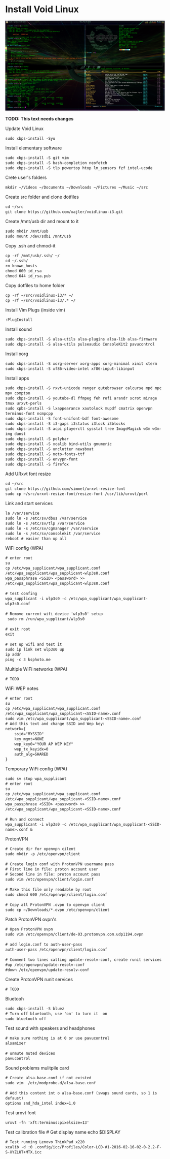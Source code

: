 # Install Void Linux


![void](void.png)

**TODO: This text needs changes**

Update Void Linux

    sudo xbps-install -Syu

Install elementary software

    sudo xbps-install -S git vim
    sudo xbps-install -S bash-completion neofetch
    sudo xbps-install -S tlp powertop htop lm_sensors fzf intel-ucode


Crete user's folders

    mkdir ~/Videos ~/Documents ~/Downloads ~/Pictures ~/Music ~/src

Create src folder and clone dotfiles

    cd ~/src
    git clone https://github.com/xajler/voidlinux-i3.git


Create /mnt/usb dir and mount to it

    sudo mkdir /mnt/usb
    sudo mount /dev/sdb1 /mnt/usb

Copy .ssh and chmod-it

    cp -rf /mnt/usb/.ssh/ ~/
    cd ~/.ssh/
    rm known_hosts 
    chmod 600 id_rsa
    chmod 644 id_rsa.pub

Copy dotfiles to home folder

    cp -rf ~/src/voidlinux-i3/* ~/
    cp -rf ~/src/voidlinux-i3/.* ~/

Install Vim Plugs (inside vim)

    :PlugInstall

Install sound

    sudo xbps-install -S alsa-utils alsa-plugins alsa-lib alsa-firmware 
    sudo xbps-install -S alsa-utils pulseaudio ConsoleKit2 pavucontrol
 
Install xorg 

    sudo xbps-install -S xorg-server xorg-apps xorg-minimal xinit xterm
    sudo xbps-install -S xf86-video-intel xf86-input-libinput

Install apps
 
    sudo xbps-install -S rxvt-unicode ranger qutebrowser calcurse mpd mpc mpv compton
    sudo xbps-install -S youtube-dl ffmpeg feh rofi arandr scrot mirage tmux urxvt-perls  
    sudo xpbs-install -S lxappearance xautolock mupdf cmatrix openvpn terminus-font ncmpcpp
    sudo xbps-install -S font-unifont-bdf font-awesome
    sudo xbps-install -S i3-gaps i3status i3lock i3blocks 
    sudo xbps-install -S acpi playerctl sysstat tree ImageMagick w3m w3m-img dunst
    sudo xbps-install -S polybar
    sudo xbps-install -S xcalib bind-utils gnumeric
    sudo xbps-install -S unclutter newsboat
    sudo xbps-install -S noto-fonts-ttf 
    sudo xbps-install -S envypn-font 
    sudo xbps-install -S firefox

Add URxvt font resize

    cd ~/src
    git clone https://github.com/simmel/urxvt-resize-font
    sudo cp ~/src/urxvt-resize-font/resize-font /usr/lib/urxvt/perl
    
Link and start services

    la /var/service
    sudo ln -s /etc/sv/dbus /var/service
    sudo ln -s /etc/sv/tlp /var/service
    sudo ln -s /etc/sv/cgmanager /var/service
    sudo ln -s /etc/sv/consolekit /var/service
    reboot # easier than up all

WiFi config (WPA)

    # enter root
    su 
    cp /etc/wpa_supplicant/wpa_supplicant.conf /etc/wpa_supplicant/wpa_supplicant-wlp3s0.conf 
    wpa_passphrase <SSID> <password> >> /etc/wpa_supplicant/wpa_supplicant-wlp3s0.conf 

    # test confing
    wpa_supplicant -i wlp3s0 -c /etc/wpa_supplicant/wpa_supplicant-wlp3s0.conf

    # Remove current wifi device 'wlp3s0' setup
     sudo rm /run/wpa_supplicant/wlp3s0

    # exit root
    exit

    # set up wifi and test it
    sudo ip link set wlp3s0 up
    ip addr
    ping -c 3 ksphoto.me

Multiple WiFi networks (WPA)

    # TODO

WiFi WEP notes

    # enter root
    su 
    cp /etc/wpa_supplicant/wpa_supplicant.conf /etc/wpa_supplicant/wpa_supplicant-<SSID-name>.conf 
    sudo vim /etc/wpa_supplicant/wpa_supplicant-<SSID-name>.conf
    # Add this text and change SSID and Wep key:
    network={
        ssid="MYSSID"
        key_mgmt=NONE
        wep_key0="YOUR AP WEP KEY"
        wep_tx_keyidx=0
        auth_alg=SHARED
    }

Temporary WiFi config (WPA)

    sudo sv stop wpa_supplicant
    # enter root
    su 
    cp /etc/wpa_supplicant/wpa_supplicant.conf /etc/wpa_supplicant/wpa_supplicant-<SSID-name>.conf 
    wpa_passphrase <SSID> <password> >> /etc/wpa_supplicant/wpa_supplicant-<SSID-name>.conf 

    # Run and connect
    wpa_supplicant -i wlp3s0 -c /etc/wpa_supplicant/wpa_supplicant-<SSID-name>.conf &
    

ProtonVPN 

    # Create dir for openvpn cilent
    sudo mkdir -p /etc/openvpn/client

    # Create login conf with ProtonVPN username pass
    # First line in file: proton account user
    # Second line in file: proton account pass
    sudo vim /etc/openvpn/client/login.conf

    # Make this file only readable by root
    sudo chmod 600 /etc/openvpn/client/login.conf

    # Copy all ProtonVPN .ovpn to openvpn client    
    sudo cp ~/Downloads/*.ovpn /etc/openvpn/client

Patch ProtonVPN ovpn's

    # Open ProtonVPN ovpn
    sudo vim /etc/openvpn/client/de-03.protonvpn.com.udp1194.ovpn

    # add login.conf to auth-user-pass
    auth-user-pass /etc/openvpn/client/login.conf

    # Comment two lines calling update-resolv-conf, create runit services
    #up /etc/openvpn/update-resolv-conf
    #down /etc/openvpn/update-resolv-conf

Create ProtonVPN runit services

    # TODO

Bluetooh
    
    sudo xbps-install -S bluez
    # Turn off bluetooth, use 'on' to turn it  on
    sudo bluetooth off 

Test sound with speakers and headphones

    # make sure nothing is at 0 or use pavucontrol
    alsamixer 

    # unmute muted devices
    pavucontrol 

Sound problems mulitpile card

    # Create alsa-base.conf if not existed
    sudo vim  /etc/modprobe.d/alsa-base.conf

    # Add this content int o alsa-base.conf (swaps sound cards, so 1 is defaust)
    options snd_hda_intel index=1,0

Test urxvt font

    urxvt -fn 'xft:terminus:pixelsize=13'

Test calibration file
    # Get display name
    echo $DISPLAY

    # Test running Lenovo ThinkPad x220 
    xcalib -d :0 .config/icc/Profiles/Color-LCD-#1-2016-02-16-02-0-2.2-F-S-XYZLUT+MTX.icc

